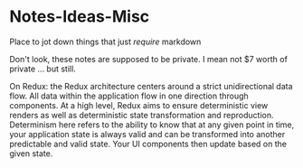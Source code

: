 # Notes-Ideas-Misc
Place to jot down things that just *require* markdown

Don't look, these notes are supposed to be private.  I mean not $7 worth of private ... but still.


On Redux:
the Redux architecture centers around a strict unidirectional data flow. All data within the application flow in one direction through components. At a high level, Redux aims to ensure deterministic view renders as well as deterministic state transformation and reproduction. Determinism here refers to the ability to know that at any given point in time, your application state is always valid and can be transformed into another predictable and valid state. Your UI components then update based on the given state.
